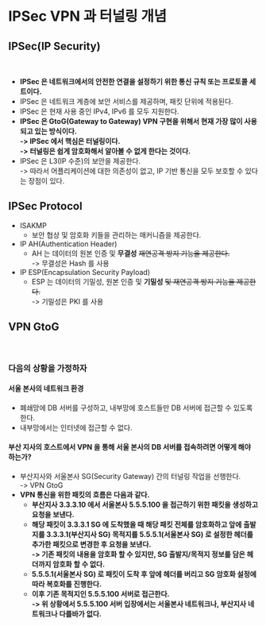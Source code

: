 # IPSec VPN 과 터널링 개념

## IPSec(IP Security)

<figure><img src="../../../../../.gitbook/assets/스크린샷 2024-01-16 21.54.49.png" alt=""><figcaption></figcaption></figure>

* **IPSec 은 네트워크에서의 안전한 연결을 설정하기 위한 통신 규칙 또는 프로토콜 세트이다.**
* IPSec 은 네트워크 계층에 보안 서비스를 제공하며, 패킷 단위에 적용된다.&#x20;
* IPSec 은 현재 사용 중인 IPv4, IPv6 를 모두 지원한다.&#x20;
* **IPSec 은 GtoG(Gateway to Gateway) VPN 구현을 위해서 현재 가장 많이 사용되고 있는 방식이다.** \
  **-> IPSec 에서 핵심은 터널링이다.** \
  **-> 터널링은 쉽게 암호화해서 알아볼 수 없게 한다는 것이다.**&#x20;
* IPSec 은 L3(IP 수준)의 보안을 제공한다. \
  \-> 따라서 어플리케이션에 대한 의존성이 없고, IP 기반 통신을 모두 보호할 수 있다는 장점이 있다.&#x20;

## IPSec Protocol

* ISAKMP
  * 보안 협상 및 암호화 키들을 관리하는 매커니즘을 제공한다.&#x20;
* IP AH(Authentication Header)
  * AH 는 데이터의 원본 인증 및 **무결성** ~~재연공격 방지 기능을 제공한다.~~ \
    \-> 무결성은 Hash 를 사용
* IP ESP(Encapsulation Security Payload)
  * ESP 는 데이터의 기밀성, 원본 인증 및 **기밀성** ~~및 재연공격 방지 기능을 제공한다.~~ \
    \-> 기밀성은 PKI 를 사용

## VPN GtoG

<figure><img src="../../../../../.gitbook/assets/스크린샷 2024-01-16 22.06.50.png" alt=""><figcaption></figcaption></figure>

### 다음의 상황을 가정하자

#### 서울 본사의 네트워크 환경

* 폐쇄망에 DB 서버를 구성하고, 내부망에 호스트들만 DB 서버에 접근할 수 있도록 한다.&#x20;
* 내부망에서는 인터넷에 접근할 수 없다.

#### 부산 지사의 호스트에서 VPN 을 통해 서울 본사의 DB 서버를 접속하려면 어떻게 해야 하는가?

* 부산지사와 서울본사 SG(Security Gateway) 간의 터널링 작업을 선행한다. \
  \-> VPN GtoG&#x20;
* **VPN 통신을 위한 패킷의 흐름은 다음과 같다.**&#x20;
  * **부산지사 3.3.3.10 에서 서울본사 5.5.5.100 을 접근하기 위한 패킷을 생성하고 요청을 보낸다.**&#x20;
  * **해당 패킷이 3.3.3.1 SG 에 도착했을 때 해당 패킷 전체를 암호화하고 앞에 출발지를 3.3.3.1(부산지사 SG) 목적지를 5.5.5.1(서울본사 SG) 로 설정한 헤더를 추가한 패킷으로 변경한 후 요청을 보낸다.** \
    **-> 기존 패킷의 내용을 암호화 할 수 있지만, SG 출발지/목적지 정보를 담은 헤더까지 암호화 할 수 없다.**&#x20;
  * **5.5.5.1(서울본사 SG) 로 패킷이 도착 후 앞에 헤더를 버리고 SG 암호화 설정에 따라 복호화를 진행한다.**&#x20;
  * **이후 기존 목적지인 5.5.5.100 서버로 접근한다.** \
    **-> 위 상황에서 5.5.5.100 서버 입장에서는 서울본사 네트워크나, 부산지사 네트워크나 다를바가 없다.**&#x20;
